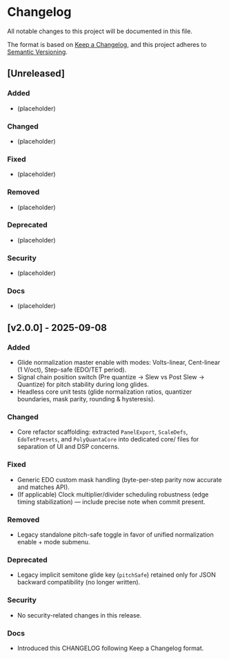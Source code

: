 # Changelog

All notable changes to this project will be documented in this file.

The format is based on [Keep a Changelog](https://keepachangelog.com/en/1.1.0/), and this project adheres to [Semantic Versioning](https://semver.org/spec/v2.0.0.html).

## [Unreleased]
### Added
- (placeholder)

### Changed
- (placeholder)

### Fixed
- (placeholder)

### Removed
- (placeholder)

### Deprecated
- (placeholder)

### Security
- (placeholder)

### Docs
- (placeholder)

## [v2.0.0] - 2025-09-08
### Added
- Glide normalization master enable with modes: Volts-linear, Cent-linear (1 V/oct), Step-safe (EDO/TET period).
- Signal chain position switch (Pre quantize → Slew vs Post Slew → Quantize) for pitch stability during long glides.
- Headless core unit tests (glide normalization ratios, quantizer boundaries, mask parity, rounding & hysteresis).

### Changed
- Core refactor scaffolding: extracted `PanelExport`, `ScaleDefs`, `EdoTetPresets`, and `PolyQuantaCore` into dedicated core/ files for separation of UI and DSP concerns.

### Fixed
- Generic EDO custom mask handling (byte-per-step parity now accurate and matches API).
- (If applicable) Clock multiplier/divider scheduling robustness (edge timing stabilization) — include precise note when commit present.

### Removed
- Legacy standalone pitch-safe toggle in favor of unified normalization enable + mode submenu.

### Deprecated
- Legacy implicit semitone glide key (`pitchSafe`) retained only for JSON backward compatibility (no longer written).

### Security
- No security-related changes in this release.

### Docs
- Introduced this CHANGELOG following Keep a Changelog format.

<!--
Link reference section: add real compare links once git tags exist.
If tags exist, uncomment and adapt examples below:
[Unreleased]: https://github.com/HugginsIndustries/vcv-rack-modules/compare/v2.0.0...HEAD
[v2.0.0]: https://github.com/HugginsIndustries/vcv-rack-modules/releases/tag/v2.0.0
-->

